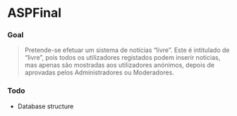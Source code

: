 # ASPFinal

### Goal
>Pretende-se efetuar um sistema de notícias “livre”. Este é intitulado de “livre”, pois todos
os utilizadores registados podem inserir noticias, mas apenas são mostradas aos utilizadores
anónimos, depois de aprovadas pelos Administradores ou Moderadores.

### Todo
  - Database structure
